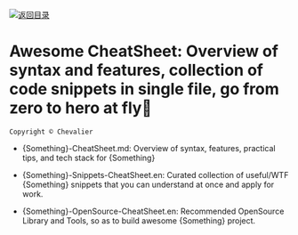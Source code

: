 [![返回目录](https://i.postimg.cc/JzFTMvjF/image.png)](https://github.com/wx-chevalier/Awesome-CheatSheets)

# Awesome CheatSheet: Overview of syntax and features, collection of code snippets in single file, go from zero to hero at fly🚀

`Copyright © Chevalier`

* {Something}-CheatSheet.md: Overview of syntax, features, practical tips, and tech stack for {Something}

* {Something}-Snippets-CheatSheet.en: Curated collection of useful/WTF {Something} snippets that you can understand at once and apply for work.

* {Something}-OpenSource-CheatSheet.en: Recommended OpenSource Library and Tools, so as to build awesome {Something} project.

